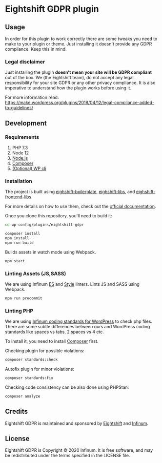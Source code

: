 # Eightshift GDPR plugin

## Usage 

In order for this plugin to work correctly there are some tweaks you need to make to your plugin or theme.
Just installing it doesn't provide any GDPR compliance. Keep this in mind.

### Legal disclaimer

Just installing the plugin **doesn't mean your site will be GDPR compliant** out of the box. We (the Eightshift team), do not accept any legal responsibility for your site GDPR or any other privacy compliance. It is also imperative to understand how the plugin works before using it.

For more information read: https://make.wordpress.org/plugins/2018/04/12/legal-compliance-added-to-guidelines/

## Development 

### Requirements

1. PHP 7.3
2. Node 12
3. [Node.js](https://nodejs.org/en/)
4. [Composer](https://getcomposer.org/)
5. [(Optional) WP cli](https://wp-cli.org/)

### Installation

The project is built using [eighshift-boilerplate](https://github.com/infinum/eightshift-boilerplate), [eighshift-libs](https://github.com/infinum/eightshift-libs), and [eighshift-frontend-libs](https://github.com/infinum/eightshift-frontend-libs).

For more details on how to use them, check out the [official documentation](https://infinum.github.io/eightshift-docs/).

Once you clone this repository, you'll need to build it:

```bash
cd wp-config/plugins/eightshift-gdpr

composer install
npm install
npm run build
```

Builds assets in watch mode using Webpack.

```bash
npm start
```

### Linting Assets (JS,SASS)

We are using Infinum [ES](https://www.npmjs.com/package/@infinumjs/eslint-config) and [Style](https://www.npmjs.com/package/@infinumjs/stylelint-config) linters. 
Lints JS and SASS using Webpack.

```bash
npm run precommit
```

### Linting PHP

We are using [Infinum coding standards for WordPress](https://github.com/infinum/coding-standards-wp) to check php files. There are some subtle differences between ours and WordPress coding standards like spaces vs tabs, 2 spaces vs 4 etc.

To install it, you need to install [Composer](https://getcomposer.org/) first.

Checking plugin for possible violations:

```bash
composer standards:check
```

Autofix plugin for minor violations:

```bash
composer standards:fix
```

Checking code consistency can be also done using PHPStan:

```bash
composer analyze
```

## Credits

Eightshift GDPR is maintained and sponsored by [Eightshift](https://www.eightshift.com) and [Infinum](https://www.infinum.com).

## License

Eightshift GDPR is Copyright © 2020 Infinum. It is free software, and may be redistributed under the terms specified in the LICENSE file.
